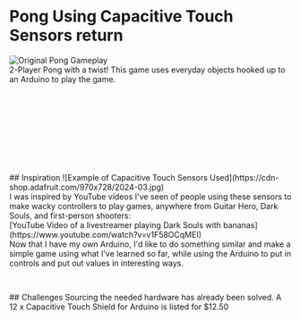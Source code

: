 # __Pong Using Capacitive Touch Sensors__  return
![Original Pong Gameplay](https://picon.ngfiles.com/648000/flash_648473_largest_crop.png?f1601075775)
<br>
2-Player Pong with a twist! This game uses everyday objects hooked up to an Arduino to play the game.
<pre>





</pre>
<br>
<br>
<br>
## Inspiration
![Example of Capacitive Touch Sensors Used](https://cdn-shop.adafruit.com/970x728/2024-03.jpg)
<br>
I was inspired by YouTube videos I've seen of people using these sensors to make wacky controllers to play games,
anywhere from Guitar Hero, Dark Souls, and first-person shooters:
<br>
[YouTube Video of a livestreamer playing Dark Souls with bananas](https://www.youtube.com/watch?v=v1F58OCqMEI)
<br>
Now that I have my own Arduino, I'd like to do something similar and make a simple game using what I've learned so far,
while using the Arduino to put in controls and put out values in interesting ways.
<pre>





</pre>
## Challenges
Sourcing the needed hardware has already been solved. A 12 x Capacitive Touch Shield for Arduino is listed for $12.50